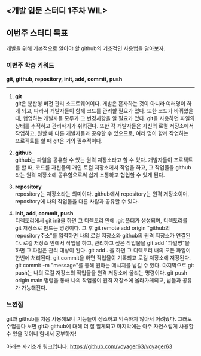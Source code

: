 ## <개발 입문 스터디 1주차 WIL>

## 이번주 스터디 목표
개발을 위해 기본적으로 알아야 할 github의 기초적인 사용법을 알아보자.

### 이번주 학습 키워드
**git, github, repository, init, add, commit, push**

***

1. **git**   
git은 분산형 버전 관리 소프트웨어이다. 개발은 혼자하는 것이 아니라 여러명이 하게 되고, 따라서 개발자들이 함께 코드를 관리할 필요가 있다. 또한 코드가 바뀌었을 때, 협업하는 개발자들 모두가 그 변경사항을 알 필요가 있다. git을 사용하면 파일의 상태를 추적하고 관리하기가 쉬워진다. 또한 각 개발자들은 자신의 로컬 저장소에서 작업하고, 원할 때 다른 개발자들과 공유할 수 있으므로, 여러 명이 함께 작업하는 프로젝트를 할 때 git은 거의 필수적이다.

2. **github**   
github는 파일을 공유할 수 있는 원격 저장소라고 할 수 있다. 개발자들이 프로젝트를 할 때, 코드를 자신들의 개인 로컬 저장소에서 작업을 하고, 그 작업물을 github라는 원격 저장소에 공유함으로써 쉽게 소통하고 협업할 수 있게 된다.

3. **repository**   
repository는 저장소라는 의미이다. github에서 repository는 원격 저장소이며, repository에 나의 작업물을 다른 사람과 공유할 수 있다.

4. **init, add, commit, push**   
디렉토리에서 git init을 하면 그 디렉토리 안에 .git 폴더가 생성되며, 디렉토리를 git 저장소로 만드는 명령이다. 그 후 git remote add origin "github의 repository주소"를 입력하면 나의 로컬 저장소와 github의 원격 저장소가 연결된다. 로컬 저장소 안에서 작업을 하고, 관리하고 싶은 작업물을 git add "파일명"을 하면 그 파일은 관리 대상이 된다. git add . 을 하면 그 디렉토리 내의 모든 파일이 한번에 처리된다. git commit을 하면 작업물이 기록되고 로컬 저장소에 저장된다. git commit -m "message"를 통해 원하는 메시지를 남길 수 있다. 마지막으로 git push는 나의 로컬 저장소의 작업물을 원격 저장소에 올리는 명령이다. git push origin main 명령을 통해 나의 작업물이 원격 저장소에 올라가게되고, 남들과 공유가 가능해진다.

### 느낀점
git과 github를 처음 사용해보니 기능들이 생소하고 익숙하지 않아서 어려웠다. 그래도 수업듣다 보면 git과 github에 대해 더 잘 알게되고 마지막에는 아주 자연스럽게 사용할 수 있을 것이니 힘내서 공부하자!

아래는 자기소개 링크입니다.
<https://github.com/voyager63/voyager63>